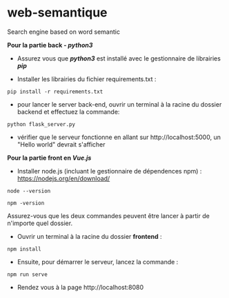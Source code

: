 # web-semantique
Search engine based on word semantic 

**Pour la partie back - ***python3*****

* Assurez vous que ***python3*** est installé avec le gestionnaire de librairies ***pip***

* Installer les librairies du fichier requirements.txt :
```
pip install -r requirements.txt
```
* pour lancer le server back-end, ouvrir un terminal à la racine du dossier backend et effectuez la commande:
```
python flask_server.py
```
* vérifier que le serveur fonctionne en allant sur http://localhost:5000, un "Hello world" devrait s'afficher

**Pour la partie front en ***Vue.js*****

* Installer node.js (incluant le gestionnaire de dépendences npm)  :
https://nodejs.org/en/download/
```
node --version

npm -version 
```
Assurez-vous que les deux commandes peuvent être lancer à partir de n'importe quel dossier.

* Ouvrir un terminal à la racine du dossier **frontend** :
```
npm install
```
* Ensuite, pour démarrer le serveur, lancez la commande :
```
npm run serve
```

* Rendez vous à la page http://localhost:8080
